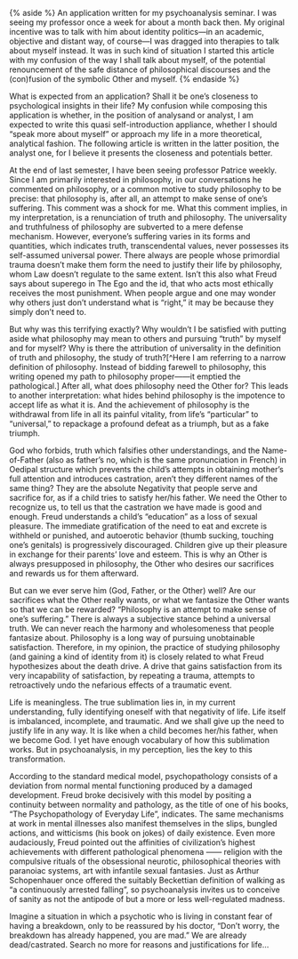 {% aside %}
An application written for my psychoanalysis seminar. I was seeing my professor once a week for about a month back then. My original incentive was to talk with him about identity politics—in an academic, objective and distant way, of course—I was dragged into therapies to talk about myself instead. It was in such kind of situation I started this article with my confusion of the way I shall talk about myself, of the potential renouncement of the safe distance of philosophical discourses and the (con)fusion of the symbolic Other and myself.
{% endaside %}

<span class="init">What is expected from an application?</span> Shall it be one’s closeness to psychological insights in their life? My confusion while composing this application is whether, in the position of analysand or analyst, I am expected to write this quasi self-introduction appliance, whether I should “speak more about myself” or approach my life in a more theoretical, analytical fashion. The following article is written in the latter position, the analyst one, for I believe it presents the closeness and potentials better.

At the end of last semester, I have been seeing professor Patrice weekly. Since I am primarily interested in philosophy, in our conversations he commented on philosophy, or a common motive to study philosophy to be precise: that philosophy is, after all, an attempt to make sense of one’s suffering. This comment was a shock for me. What this comment implies, in my interpretation, is a renunciation of truth and philosophy. The universality and truthfulness of philosophy are subverted to a mere defense mechanism. However, everyone’s suffering varies in its forms and quantities, which indicates truth, transcendental values, never possesses its self-assumed universal power. There always are people whose primordial trauma doesn’t make them form the need to justify their life by philosophy, whom Law doesn’t regulate to the same extent. Isn’t this also what Freud says about superego in The Ego and the id, that who acts most ethically receives the most punishment. When people argue and one may wonder why others just don’t understand what is “right,” it may be because they simply don’t need to.

But why was this terrifying exactly? Why wouldn’t I be satisfied with putting aside what philosophy may mean to others and pursuing “truth” by myself and for myself? Why is there the attribution of universality in the definition of truth and philosophy, the study of truth?[^Here I am referring to a narrow definition of philosophy. Instead of bidding farewell to philosophy, this writing opened my path to philosophy proper——it emptied the pathological.] After all, what does philosophy need the Other for? This leads to another interpretation: what hides behind philosophy is the impotence to accept life as what it is. And the achievement of philosophy is the withdrawal from life in all its painful vitality, from life’s “particular” to “universal,” to repackage a profound defeat as a triumph, but as a fake triumph.

God who forbids, truth which falsifies other understandings, and the Name-of-Father (also as father’s no, which is the same pronunciation in French) in Oedipal structure which prevents the child’s attempts in obtaining mother’s full attention and introduces castration, aren’t they different names of the same thing? They are the absolute Negativity that people serve and sacrifice for, as if a child tries to satisfy her/his father. We need the Other to recognize us, to tell us that the castration we have made is good and enough. Freud understands a child’s “education” as a loss of sexual pleasure. The immediate gratification of the need to eat and excrete is withheld or punished, and autoerotic behavior (thumb sucking, touching one’s genitals) is progressively discouraged. Children give up their pleasure in exchange for their parents’ love and esteem. This is why an Other is always presupposed in philosophy, the Other who desires our sacrifices and rewards us for them afterward.

But can we ever serve him (God, Father, or the Other) well? Are our sacrifices what the Other really wants, or what we fantasize the Other wants so that we can be rewarded? “Philosophy is an attempt to make sense of one’s suffering.” There is always a subjective stance behind a universal truth. We can never reach the harmony and wholesomeness that people fantasize about. Philosophy is a long way of pursuing unobtainable satisfaction. Therefore, in my opinion, the practice of studying philosophy (and gaining a kind of identity from it) is closely related to what Freud hypothesizes about the death drive. A drive that gains satisfaction from its very incapability of satisfaction, by repeating a trauma, attempts to retroactively undo the nefarious effects of a traumatic event.

Life is meaningless. The true sublimation lies in, in my current understanding, fully identifying oneself with that negativity of life. Life itself is imbalanced, incomplete, and traumatic. And we shall give up the need to justify life in any way. It is like when a child becomes her/his father, when we become God. I yet have enough vocabulary of how this sublimation works. But in psychoanalysis, in my perception, lies the key to this transformation. 

According to the standard medical model, psychopathology consists of a deviation from normal mental functioning produced by a damaged development. Freud broke decisively with this model by positing a continuity between normality and pathology, as the title of one of his books, “The Psychopathology of Everyday Life”, indicates. The same mechanisms at work in mental illnesses also manifest themselves in the slips, bungled actions, and witticisms (his book on jokes) of daily existence. Even more audaciously, Freud pointed out the affinities of civilization’s highest achievements with different pathological phenomena —— religion with the compulsive rituals of the obsessional neurotic, philosophical theories with paranoiac systems, art with infantile sexual fantasies. Just as Arthur Schopenhauer once offered the suitably Beckettian definition of walking as “a continuously arrested falling”, so psychoanalysis invites us to conceive of sanity as not the antipode of but a more or less well-regulated madness.

Imagine a situation in which a psychotic who is living in constant fear of having a breakdown, only to be reassured by his doctor, “Don’t worry, the breakdown has already happened, you are mad.” We are already dead/castrated. Search no more for reasons and justifications for life…